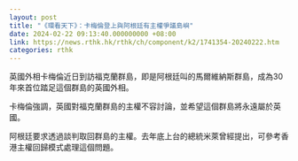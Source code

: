 ```yaml
---
layout: post
title: "《環看天下》：卡梅倫登上與阿根廷有主權爭議島嶼"
date: 2024-02-22 09:13:40.000000000 +08:00
link: https://news.rthk.hk/rthk/ch/component/k2/1741354-20240222.htm
categories: rthk
---
```


英國外相卡梅倫近日到訪福克蘭群島，即是阿根廷叫的馬爾維納斯群島，成為30年來首位踏足這個群島的英國外相。

卡梅倫強調，英國對福克蘭群島的主權不容討論，並希望這個群島將永遠屬於英國。

阿根廷要求透過談判取回群島的主權。去年底上台的總統米萊曾經提出，可參考香港主權回歸模式處理這個問題。

